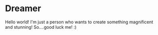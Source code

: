 # Dreamer

Hello world!
I'm just a person who wants to create something magnificent and stunning! So....good luck me! :)
